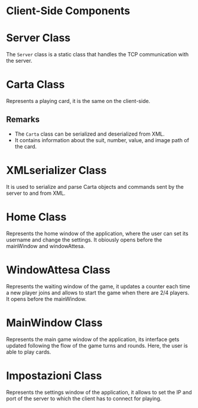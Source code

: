 # Client-Side Components

# Server Class

The `Server` class is a static class that handles the TCP communication with the server.

# Carta Class

Represents a playing card, it is the same on the client-side.

## Remarks

- The `Carta` class can be serialized and deserialized from XML.
- It contains information about the suit, number, value, and image path of the card.

# XMLserializer Class

It is used to serialize and parse Carta objects and commands sent by the server to and from XML.

# Home Class

Represents the home window of the application, where the user can set its username and change the settings.
It obiously opens before the mainWindow and windowAttesa.

# WindowAttesa Class

Represents the waiting window of the game, it updates a counter each time a new player joins and
allows to start the game when there are 2/4 players.
It opens before the mainWindow.

# MainWindow Class

Represents the main game window of the application, its interface gets updated
following the flow of the game turns and rounds. Here, the user is able to play cards.

# Impostazioni Class

Represents the settings window of the application, it allows to set the IP and port of the server to which the client has to connect for playing.